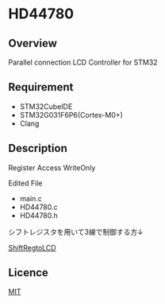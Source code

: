 # HD44780

## Overview
Parallel connection LCD Controller for STM32

## Requirement
* STM32CubeIDE
* STM32G031F6P6(Cortex-M0+)
* Clang

## Description
Register Access WriteOnly

Edited File
* main.c
* HD44780.c
* HD44780.h

シフトレジスタを用いて3線で制御する方↓

[ShiftRegtoLCD](https://github.com/wataoxp/ShiftRegtoLCD)

## Licence
[MIT](https://github.com/wataoxp/Radio/blob/main/LICENSE)


